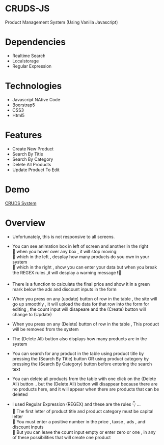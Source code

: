 # CRUDS-JS
Product Management System (Using Vanilla  Javascript)
# Dependencies
- Realtime Search
- Localstorage
- Regular Expression
# Technologies 
- Javascript NAtive Code
- Boorstrap5
- CSS3
- Html5
# Features
- Create New Product
- Search By Title
- Search By Category
- Delete All Products
- Update Product To Edit
# Demo
<a href="https://ahmedeid1998.github.io/CRUDS-JS/">CRUDS System</a>

# Overview
- Unfortunately, this is not responsive to all screens.
- You can see animation box in left of screen and another in the right
   <br>🔶 when you hover over any box , it will stop moving
   <br>🔶 which in the left , desplay how many products do you own in your system
   <br>🔶 which in the right , show you can enter your data but when you break the REGEX  rules ,it will desplay a warning message ❗🚫

- There is a function to calculate the final price and show it in a green mark below the ads and discount inputs in the form

- When you press on any (update) button of row in the table , the site will go up smoothly , it will upload the data for that row into the form for editing , the count input will disapeare and the (Create) button will change to (Update)

- When you press on any (Delete) button of row in the table , This product will be removed from the system

- The (Delete All) button also displays how many products are in the system

- You can search for any product in the table using product title by pressing the (Search By Title) button OR using product category by pressing the (Search By Category) button before entering the search text

- You can delete all products from the table with one click on the (Delete All) button .. but the (Delete All) button will disappear because there are no products here, and it will appear when there are products that can be deleted

- I used Regular Expression (REGEX) and these are the rules 👇 ...
<br>🔷 The first letter of product title and product category must be capital letter
<br>🔷 You must enter a positive number in the price , taxse , ads , and discount inputs
<br>🔷 But you can leave the count input empty or enter zero or one , in any of these possibilities that will create one product
